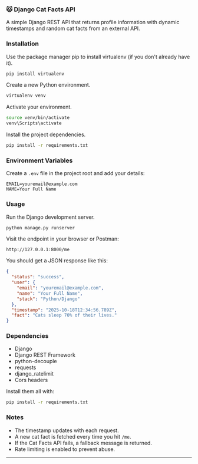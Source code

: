 

### 🐱 Django Cat Facts API

A simple Django REST API that returns profile information with dynamic timestamps and random cat facts from an external API.


### Installation

Use the package manager pip to install virtualenv (if you don't already have it).

```bash
pip install virtualenv
```

Create a new Python environment.

```bash
virtualenv venv
```

Activate your environment.

```bash
source venv/bin/activate     
venv\Scripts\activate        
```

Install the project dependencies.

```bash
pip install -r requirements.txt
```

### Environment Variables

Create a `.env` file in the project root and add your details:

```
EMAIL=youremail@example.com
NAME=Your Full Name
```

### Usage

Run the Django development server.

```bash
python manage.py runserver
```

Visit the endpoint in your browser or Postman:

```
http://127.0.0.1:8000/me
```

You should get a JSON response like this:

```json
{
  "status": "success",
  "user": {
    "email": "youremail@example.com",
    "name": "Your Full Name",
    "stack": "Python/Django"
  },
  "timestamp": "2025-10-18T12:34:56.789Z",
  "fact": "Cats sleep 70% of their lives."
}
```

### Dependencies

* Django
* Django REST Framework
* python-decouple
* requests
* django_ratelimit
* Cors headers

Install them all with:

```bash
pip install -r requirements.txt
```

### Notes

* The timestamp updates with each request.
* A new cat fact is fetched every time you hit `/me`.
* If the Cat Facts API fails, a fallback message is returned.
* Rate limiting is enabled to prevent abuse.

---

